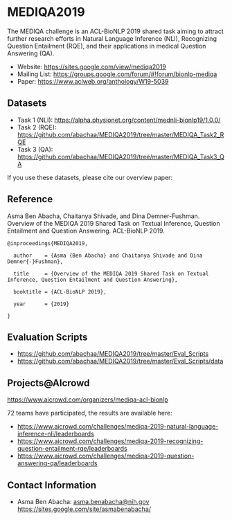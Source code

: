 # MEDIQA2019

The MEDIQA challenge is an ACL-BioNLP 2019 shared task aiming to attract further research efforts in Natural Language Inference (NLI), Recognizing Question Entailment (RQE), and their applications in medical Question Answering (QA).  

- Website: https://sites.google.com/view/mediqa2019
- Mailing List: https://groups.google.com/forum/#!forum/bionlp-mediqa
- Paper: https://www.aclweb.org/anthology/W19-5039

Datasets 
---------

- Task 1 (NLI): https://alpha.physionet.org/content/mednli-bionlp19/1.0.0/
- Task 2 (RQE): https://github.com/abachaa/MEDIQA2019/tree/master/MEDIQA_Task2_RQE
- Task 3 (QA): https://github.com/abachaa/MEDIQA2019/tree/master/MEDIQA_Task3_QA

If you use these datasets, please cite our overview paper:  

   Reference  
   --------- 
   Asma Ben Abacha, Chaitanya Shivade, and Dina Demner-Fushman. Overview of the MEDIQA 2019 Shared Task on Textual Inference,  Question Entailment and Question Answering. ACL-BioNLP 2019.  

	@inproceedings{MEDIQA2019, 

	  author    = {Asma {Ben Abacha} and Chaitanya Shivade and Dina Demner{-}Fushman},  
	  
	  title     = {Overview of the MEDIQA 2019 Shared Task on Textual Inference, Question Entailment and Question Answering}, 
	  
	  booktitle = {ACL-BioNLP 2019},
	  
	  year      = {2019}
	  
	}
 
Evaluation Scripts
-------------------

- https://github.com/abachaa/MEDIQA2019/tree/master/Eval_Scripts
- https://github.com/abachaa/MEDIQA2019/tree/master/Eval_Scripts/data

Projects@AIcrowd
----------------
https://www.aicrowd.com/organizers/mediqa-acl-bionlp

72 teams have participated, the results are available here:  
- https://www.aicrowd.com/challenges/mediqa-2019-natural-language-inference-nli/leaderboards 
- https://www.aicrowd.com/challenges/mediqa-2019-recognizing-question-entailment-rqe/leaderboards
- https://www.aicrowd.com/challenges/mediqa-2019-question-answering-qa/leaderboards 

Contact Information
-------------------
- Asma Ben Abacha: asma.benabacha@nih.gov
https://sites.google.com/site/asmabenabacha/ 
